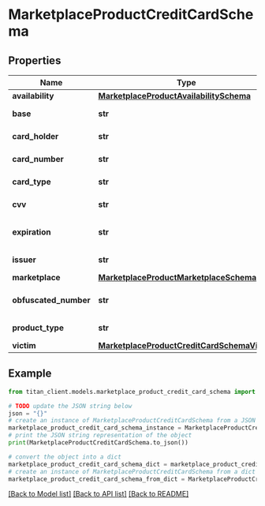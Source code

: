 # MarketplaceProductCreditCardSchema


## Properties

Name | Type | Description | Notes
------------ | ------------- | ------------- | -------------
**availability** | [**MarketplaceProductAvailabilitySchema**](MarketplaceProductAvailabilitySchema.md) |  | [optional] 
**base** | **str** | Base dump name. | [optional] 
**card_holder** | **str** | Credit card holder. | [optional] 
**card_number** | **str** | Credit card number. | [optional] 
**card_type** | **str** | Credit card type. | [optional] 
**cvv** | **str** | Credit card cvv. | [optional] 
**expiration** | **str** | Credit card expiration date. | [optional] 
**issuer** | **str** | Credit card issuer. | [optional] 
**marketplace** | [**MarketplaceProductMarketplaceSchema**](MarketplaceProductMarketplaceSchema.md) |  | [optional] 
**obfuscated_number** | **str** | Obfuscated credit card number. | [optional] 
**product_type** | **str** | Type of product | [optional] 
**victim** | [**MarketplaceProductCreditCardSchemaVictim**](MarketplaceProductCreditCardSchemaVictim.md) |  | [optional] 

## Example

```python
from titan_client.models.marketplace_product_credit_card_schema import MarketplaceProductCreditCardSchema

# TODO update the JSON string below
json = "{}"
# create an instance of MarketplaceProductCreditCardSchema from a JSON string
marketplace_product_credit_card_schema_instance = MarketplaceProductCreditCardSchema.from_json(json)
# print the JSON string representation of the object
print(MarketplaceProductCreditCardSchema.to_json())

# convert the object into a dict
marketplace_product_credit_card_schema_dict = marketplace_product_credit_card_schema_instance.to_dict()
# create an instance of MarketplaceProductCreditCardSchema from a dict
marketplace_product_credit_card_schema_from_dict = MarketplaceProductCreditCardSchema.from_dict(marketplace_product_credit_card_schema_dict)
```
[[Back to Model list]](../README.md#documentation-for-models) [[Back to API list]](../README.md#documentation-for-api-endpoints) [[Back to README]](../README.md)


